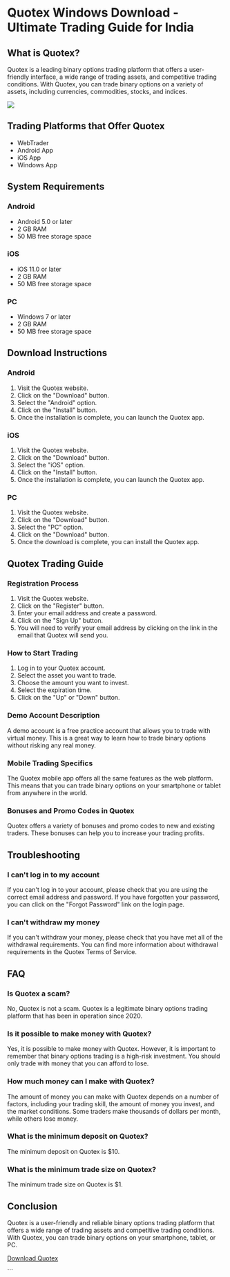 # Quotex Windows Download - Ultimate Trading Guide for India

## What is Quotex?

Quotex is a leading binary options trading platform that offers a
user-friendly interface, a wide range of trading assets, and competitive
trading conditions. With Quotex, you can trade binary options on a
variety of assets, including currencies, commodities, stocks, and
indices.

[![](https://static.quotex.io/files/10_en/300_250.jpg)](https://traff.sbs/brokerqxlid)

## Trading Platforms that Offer Quotex

-   WebTrader
-   Android App
-   iOS App
-   Windows App

## System Requirements

### Android

-   Android 5.0 or later
-   2 GB RAM
-   50 MB free storage space

### iOS

-   iOS 11.0 or later
-   2 GB RAM
-   50 MB free storage space

### PC

-   Windows 7 or later
-   2 GB RAM
-   50 MB free storage space

## Download Instructions

### Android

1.  Visit the Quotex website.
2.  Click on the "Download" button.
3.  Select the "Android" option.
4.  Click on the "Install" button.
5.  Once the installation is complete, you can launch the Quotex app.

### iOS

1.  Visit the Quotex website.
2.  Click on the "Download" button.
3.  Select the "iOS" option.
4.  Click on the "Install" button.
5.  Once the installation is complete, you can launch the Quotex app.

### PC

1.  Visit the Quotex website.
2.  Click on the "Download" button.
3.  Select the "PC" option.
4.  Click on the "Download" button.
5.  Once the download is complete, you can install the Quotex app.

## Quotex Trading Guide

### Registration Process

1.  Visit the Quotex website.
2.  Click on the "Register" button.
3.  Enter your email address and create a password.
4.  Click on the "Sign Up" button.
5.  You will need to verify your email address by clicking on the link
    in the email that Quotex will send you.

### How to Start Trading

1.  Log in to your Quotex account.
2.  Select the asset you want to trade.
3.  Choose the amount you want to invest.
4.  Select the expiration time.
5.  Click on the "Up" or "Down" button.

### Demo Account Description

A demo account is a free practice account that allows you to trade with
virtual money. This is a great way to learn how to trade binary options
without risking any real money.

### Mobile Trading Specifics

The Quotex mobile app offers all the same features as the web platform.
This means that you can trade binary options on your smartphone or
tablet from anywhere in the world.

### Bonuses and Promo Codes in Quotex

Quotex offers a variety of bonuses and promo codes to new and existing
traders. These bonuses can help you to increase your trading profits.

## Troubleshooting

### I can\'t log in to my account

If you can\'t log in to your account, please check that you are using
the correct email address and password. If you have forgotten your
password, you can click on the "Forgot Password" link on the login
page.

### I can\'t withdraw my money

If you can\'t withdraw your money, please check that you have met all of
the withdrawal requirements. You can find more information about
withdrawal requirements in the Quotex Terms of Service.

## FAQ

### Is Quotex a scam?

No, Quotex is not a scam. Quotex is a legitimate binary options trading
platform that has been in operation since 2020.

### Is it possible to make money with Quotex?

Yes, it is possible to make money with Quotex. However, it is important
to remember that binary options trading is a high-risk investment. You
should only trade with money that you can afford to lose.

### How much money can I make with Quotex?

The amount of money you can make with Quotex depends on a number of
factors, including your trading skill, the amount of money you invest,
and the market conditions. Some traders make thousands of dollars per
month, while others lose money.

### What is the minimum deposit on Quotex?

The minimum deposit on Quotex is \$10.

### What is the minimum trade size on Quotex?

The minimum trade size on Quotex is \$1.

## Conclusion

Quotex is a user-friendly and reliable binary options trading platform
that offers a wide range of trading assets and competitive trading
conditions. With Quotex, you can trade binary options on your
smartphone, tablet, or PC.

[Download Quotex](\%22https://traff.sbs/quotexonelink\%22)

\`\`\`

